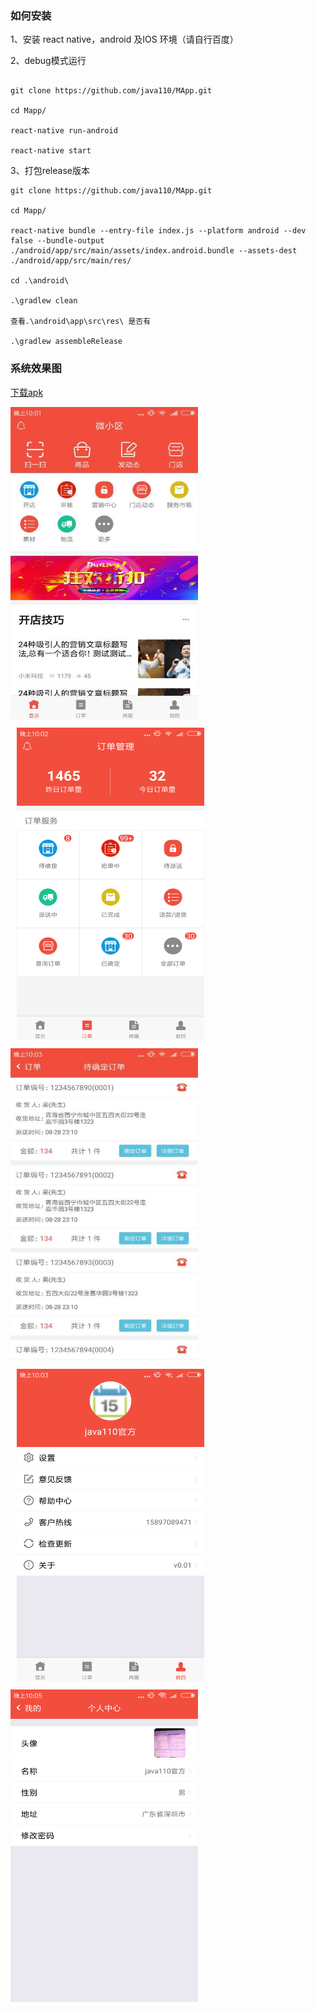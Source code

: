 
### 如何安装

1、安装 react native，android 及IOS 环境（请自行百度）

2、debug模式运行

```

git clone https://github.com/java110/MApp.git

cd Mapp/

react-native run-android

react-native start

```

3、打包release版本

```
git clone https://github.com/java110/MApp.git

cd Mapp/

react-native bundle --entry-file index.js --platform android --dev false --bundle-output ./android/app/src/main/assets/index.android.bundle --assets-dest ./android/app/src/main/res/

cd .\android\

.\gradlew clean

查看.\android\app\src\res\ 是否有

.\gradlew assembleRelease
```

### 系统效果图

[下载apk](output/MApp.apk)

<div style="align=center">
<img width="300" height="500" src="doc/IMG_0599.JPG"/>
</div>


<div style="align=center">
<img style="margin:10px" width="300" height="500" src="doc/IMG_0600.PNG"/>
</div>

<div style="align=center">
<img width="300" height="500" src="doc/IMG_0601.JPG"/>
</div>
<div sstyle="align=center">
<img style="margin:10px" width="300" height="500" src="doc/IMG_0602.PNG"/>
</div>

<div sstyle="align=center">
<img width="300" height="500" src="doc/IMG_0603.PNG"/>
</div>

